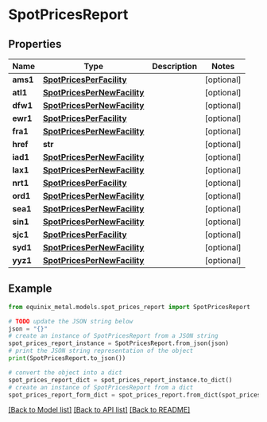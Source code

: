 # SpotPricesReport


## Properties

Name | Type | Description | Notes
------------ | ------------- | ------------- | -------------
**ams1** | [**SpotPricesPerFacility**](SpotPricesPerFacility.md) |  | [optional] 
**atl1** | [**SpotPricesPerNewFacility**](SpotPricesPerNewFacility.md) |  | [optional] 
**dfw1** | [**SpotPricesPerNewFacility**](SpotPricesPerNewFacility.md) |  | [optional] 
**ewr1** | [**SpotPricesPerFacility**](SpotPricesPerFacility.md) |  | [optional] 
**fra1** | [**SpotPricesPerNewFacility**](SpotPricesPerNewFacility.md) |  | [optional] 
**href** | **str** |  | [optional] 
**iad1** | [**SpotPricesPerNewFacility**](SpotPricesPerNewFacility.md) |  | [optional] 
**lax1** | [**SpotPricesPerNewFacility**](SpotPricesPerNewFacility.md) |  | [optional] 
**nrt1** | [**SpotPricesPerFacility**](SpotPricesPerFacility.md) |  | [optional] 
**ord1** | [**SpotPricesPerNewFacility**](SpotPricesPerNewFacility.md) |  | [optional] 
**sea1** | [**SpotPricesPerNewFacility**](SpotPricesPerNewFacility.md) |  | [optional] 
**sin1** | [**SpotPricesPerNewFacility**](SpotPricesPerNewFacility.md) |  | [optional] 
**sjc1** | [**SpotPricesPerFacility**](SpotPricesPerFacility.md) |  | [optional] 
**syd1** | [**SpotPricesPerNewFacility**](SpotPricesPerNewFacility.md) |  | [optional] 
**yyz1** | [**SpotPricesPerNewFacility**](SpotPricesPerNewFacility.md) |  | [optional] 

## Example

```python
from equinix_metal.models.spot_prices_report import SpotPricesReport

# TODO update the JSON string below
json = "{}"
# create an instance of SpotPricesReport from a JSON string
spot_prices_report_instance = SpotPricesReport.from_json(json)
# print the JSON string representation of the object
print(SpotPricesReport.to_json())

# convert the object into a dict
spot_prices_report_dict = spot_prices_report_instance.to_dict()
# create an instance of SpotPricesReport from a dict
spot_prices_report_form_dict = spot_prices_report.from_dict(spot_prices_report_dict)
```
[[Back to Model list]](../README.md#documentation-for-models) [[Back to API list]](../README.md#documentation-for-api-endpoints) [[Back to README]](../README.md)


